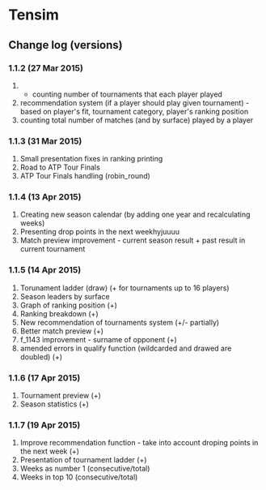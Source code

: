 # Tensim

## Change log (versions)  
### 1.1.2 (27 Mar 2015)
1. - counting number of tournaments that each player played
2. recommendation system (if a player should play given tournament)
        - based on player's fit, tournament category, player's ranking position
3. counting total number of matches (and by surface) played by a player

### 1.1.3 (31 Mar 2015)
1.  Small presentation fixes in ranking printing
2.  Road to ATP Tour Finals
3.  ATP Tour Finals handling (robin_round)

### 1.1.4 (13 Apr 2015)
1.  Creating new season calendar (by adding one year and recalculating weeks)
2.  Presenting drop points in the next weekhyjuuuu
3.  Match preview improvement - current season result + past result in current tournament

### 1.1.5 (14 Apr 2015)
1.  Torunament ladder (draw) (+ for tournaments up to 16 players)
2.  Season leaders by surface
3.  Graph of ranking position (+)
4.  Ranking breakdown (+)
5.  New recommendation of tournaments system (+/- partially)
6.  Better match preview (+)
7.  f_1143 improvement - surname of opponent (+)
8.  amended errors in qualify function (wildcarded and drawed are doubled) (+)

### 1.1.6 (17 Apr 2015)
1.  Tournament preview (+)
2.  Season statistics (+)

### 1.1.7 (19 Apr 2015)
1.  Improve recommendation function - take into account droping points in the next week (+)
2.  Presentation of tournament ladder (+)
3.  Weeks as number 1 (consecutive/total)
4.  Weeks in top 10 (consecutive/total)